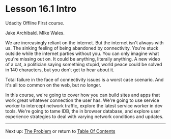 # Lesson 16.1 Intro

Udacity Offline First course.

Jake Archibald.
MIke Wales.

We are increasingly reliant on the internet. But the internet isn't always with us. The sinking feeling of being abandoned by connectivity. You're stuck outside while the internet parties without you. You can only imagine what you're missing out on. It could be anything, literally anything. A new video of a cat, a politician saying something stupid, world peace could be solved in 140 characters, but you don't get to hear about it. 

Total failure in the face of connectivity issues is a worst case scenario. And it's all too common on the web, but no longer. 

In this course, we're going to cover how you can build sites and apps that work great whatever connection the user has. We're going to use service worker to intercept network traffic, explore the latest service worker in dev tools. We're going to tame IDB, the in browser database, and explore user experience strategies to deal with varying network conditions and updates. 

- - -
Next up: [The Problem](ND024_Part2_Lesson16_02.md) or return to [Table Of Contents](./ND024_TableOfContents.md)

